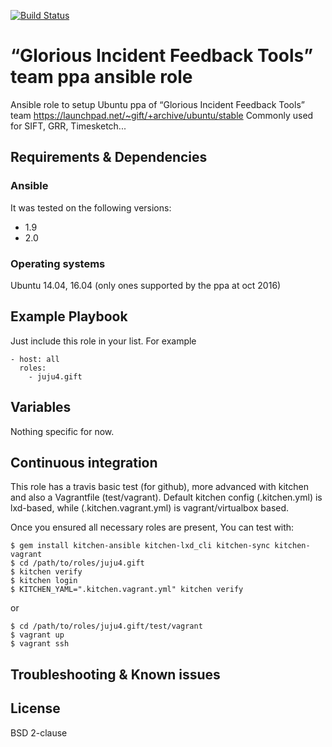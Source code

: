 [![Build Status](https://travis-ci.org/juju4/ansible-gift.svg?branch=master)](https://travis-ci.org/juju4/ansible-gift)
# “Glorious Incident Feedback Tools” team ppa ansible role

Ansible role to setup Ubuntu ppa of “Glorious Incident Feedback Tools” team
https://launchpad.net/~gift/+archive/ubuntu/stable
Commonly used for SIFT, GRR, Timesketch...

## Requirements & Dependencies

### Ansible
It was tested on the following versions:
 * 1.9
 * 2.0

### Operating systems

Ubuntu 14.04, 16.04 (only ones supported by the ppa at oct 2016)

## Example Playbook

Just include this role in your list.
For example

```
- host: all
  roles:
    - juju4.gift
```

## Variables

Nothing specific for now.

## Continuous integration

This role has a travis basic test (for github), more advanced with kitchen and also a Vagrantfile (test/vagrant).
Default kitchen config (.kitchen.yml) is lxd-based, while (.kitchen.vagrant.yml) is vagrant/virtualbox based.

Once you ensured all necessary roles are present, You can test with:
```
$ gem install kitchen-ansible kitchen-lxd_cli kitchen-sync kitchen-vagrant
$ cd /path/to/roles/juju4.gift
$ kitchen verify
$ kitchen login
$ KITCHEN_YAML=".kitchen.vagrant.yml" kitchen verify
```
or
```
$ cd /path/to/roles/juju4.gift/test/vagrant
$ vagrant up
$ vagrant ssh
```

## Troubleshooting & Known issues


## License

BSD 2-clause

